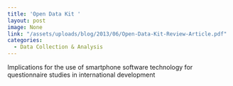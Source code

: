 ```yaml
---
title: 'Open Data Kit '
layout: post
image: None
link: "/assets/uploads/blog/2013/06/Open-Data-Kit-Review-Article.pdf"
categories:
  - Data Collection & Analysis
---
```


 Implications for the use of smartphone software technology for questionnaire studies in international development
